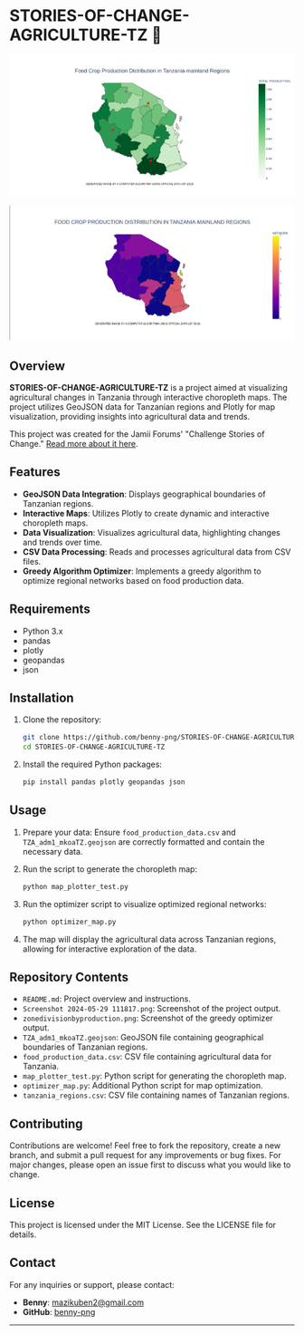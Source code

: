 
# STORIES-OF-CHANGE-AGRICULTURE-TZ 🚜

![Project Screenshot](https://github.com/benny-png/STORIES-OF-CHANGE-AGRICULTURE-TZ/blob/main/Screenshot%202024-05-29%20111817.png)

![Greedy Optimizer Screenshot](https://github.com/benny-png/STORIES-OF-CHANGE-AGRICULTURE-TZ/blob/main/zonedivisionbyproduction.png)

## Overview

**STORIES-OF-CHANGE-AGRICULTURE-TZ** is a project aimed at visualizing agricultural changes in Tanzania through interactive choropleth maps. The project utilizes GeoJSON data for Tanzanian regions and Plotly for map visualization, providing insights into agricultural data and trends.

This project was created for the Jamii Forums' "Challenge Stories of Change." [Read more about it here](https://www.jamiiforums.com/threads/exponential-development-vision-2035-dira-ya-maendeleo-ya-kasi-2035.2217724/).

## Features

- **GeoJSON Data Integration**: Displays geographical boundaries of Tanzanian regions.
- **Interactive Maps**: Utilizes Plotly to create dynamic and interactive choropleth maps.
- **Data Visualization**: Visualizes agricultural data, highlighting changes and trends over time.
- **CSV Data Processing**: Reads and processes agricultural data from CSV files.
- **Greedy Algorithm Optimizer**: Implements a greedy algorithm to optimize regional networks based on food production data.

## Requirements

- Python 3.x
- pandas
- plotly
- geopandas
- json

## Installation

1. Clone the repository:
    ```bash
    git clone https://github.com/benny-png/STORIES-OF-CHANGE-AGRICULTURE-TZ.git
    cd STORIES-OF-CHANGE-AGRICULTURE-TZ
    ```

2. Install the required Python packages:
    ```bash
    pip install pandas plotly geopandas json
    ```

## Usage

1. Prepare your data: Ensure `food_production_data.csv` and `TZA_adm1_mkoaTZ.geojson` are correctly formatted and contain the necessary data.

2. Run the script to generate the choropleth map:
    ```bash
    python map_plotter_test.py
    ```

3. Run the optimizer script to visualize optimized regional networks:
    ```bash
    python optimizer_map.py
    ```

4. The map will display the agricultural data across Tanzanian regions, allowing for interactive exploration of the data.

## Repository Contents

- `README.md`: Project overview and instructions.
- `Screenshot 2024-05-29 111817.png`: Screenshot of the project output.
- `zonedivisionbyproduction.png`: Screenshot of the greedy optimizer output.
- `TZA_adm1_mkoaTZ.geojson`: GeoJSON file containing geographical boundaries of Tanzanian regions.
- `food_production_data.csv`: CSV file containing agricultural data for Tanzania.
- `map_plotter_test.py`: Python script for generating the choropleth map.
- `optimizer_map.py`: Additional Python script for map optimization.
- `tanzania_regions.csv`: CSV file containing names of Tanzanian regions.

## Contributing

Contributions are welcome! Feel free to fork the repository, create a new branch, and submit a pull request for any improvements or bug fixes. For major changes, please open an issue first to discuss what you would like to change.

## License

This project is licensed under the MIT License. See the LICENSE file for details.

## Contact

For any inquiries or support, please contact:
- **Benny**: mazikuben2@gmail.com
- **GitHub**: [benny-png](https://github.com/benny-png)

---
